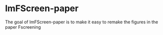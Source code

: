 
# lmFScreen-paper

The goal of lmFScreen-paper is to make it easy to remake the figures in the paper Fscreening

